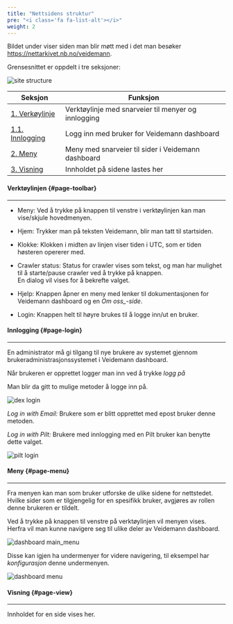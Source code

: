```yaml
---
title: "Nettsidens struktur"
pre: "<i class='fa fa-list-alt'></i>"
weight: 2
---
```


Bildet under viser siden man blir møtt med i det man besøker https://nettarkivet.nb.no/veidemann.
  
Grensesnittet er oppdelt i tre seksjoner:

![site structure](/veidemann/docs/img/sitestructure/veidemann_dashboard_overview.png)


Seksjon                             | Funksjon
------------------------------------|----------------- 
[1. Verkøylinje](#page-toolbar) | Verktøylinje med snarveier til menyer og innlogging 
[1.1. Innlogging](#page-login)  | Logg inn med bruker for Veidemann dashboard
[2. Meny](#page-menu)           | Meny med snarveier til sider i Veidemann dashboard
[3. Visning](#page-view)        | Innholdet på sidene lastes her
  
  
#### Verktøylinjen {#page-toolbar}
----------------------------------

- Meny: Ved å trykke på knappen til venstre i verktøylinjen kan man vise/skjule hovedmenyen.

- Hjem: Trykker man på teksten Veidemann, blir man tatt til startsiden.

- Klokke: Klokken i midten av linjen viser tiden i UTC, som er tiden høsteren opererer med.

- Crawler status: Status for crawler vises som tekst, og man har mulighet til å starte/pause crawler ved å trykke på knappen.  
  En dialog vil vises for å bekrefte valget. 

- Hjelp: Knappen åpner en meny med lenker til dokumentasjonen for Veidemann dashboard og en *Om oss_-side*.

- Login: Knappen helt til høyre brukes til å logge inn/ut en bruker. 

  
  
#### Innlogging {#page-login}
------------------------------  

En administrator må gi tilgang til nye brukere av systemet gjennom brukeradministrasjonssystemet i 
Veidemann dashboard.

Når brukeren er opprettet logger man inn ved å trykke *logg på*
  

Man blir da gitt to mulige metoder å logge inn på.

![dex login](/veidemann/docs/img/sitestructure/veidemann_dashboard_login_dex.png)

*Log in with Email:* Brukere som er blitt opprettet med epost bruker denne metoden.

*Log in with Pilt:* Brukere med innlogging med en Pilt bruker kan benytte dette valget.

![pilt login](/veidemann/docs/img/sitestructure/veidemann_dashboard_login_pilt.png)


#### Meny {#page-menu}
----------------------
Fra menyen kan man som bruker utforske de ulike sidene for nettstedet.
Hvilke sider som er tilgjengelig for en spesifikk bruker, avgjøres av
rollen denne brukeren er tildelt.

Ved å trykke på knappen til venstre på verktøylinjen vil menyen vises.
Herfra vil man kunne navigere seg til ulike deler av Veidemann dashboard. 

![dashboard main_menu](/veidemann/docs/img/sitestructure/veidemann_dashboard_main_menu.png)

Disse kan igjen ha undermenyer for videre navigering, til eksempel har *konfigurasjon*
denne undermenyen. 

![dashboard menu](/veidemann/docs/img/sitestructure/veidemann_dashboard_submenu.png)


#### Visning {#page-view}
-------------------------
Innholdet for en side vises her.
